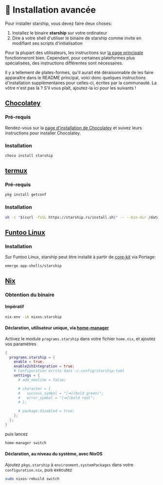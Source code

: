 # 🚀 Installation avancée

Pour installer starship, vous devez faire deux choses:

1. Installez le binaire **starship** sur votre ordinateur
1. Dire à votre shell d'utiliser le binaire de starship comme invite en modifiant ses scripts d'initialisation

Pour la plupart des utilisateurs, les instructions sur [la page principale](/guide/#🚀-installation) fonctionneront bien. Cependant, pour certaines plateformes plus spécialisées, des instructions différentes sont nécessaires.

Il y a tellement de plates-formes, qu'il aurait été déraisonnable de les faire apparaître dans le README principal, voici donc quelques instructions d'installation supplémentaires pour celles-ci, écrites par la communauté. La vôtre n'est pas là ? S'il vous plaît, ajoutez-la ici pour les suivants !

## [Chocolatey](https://chocolatey.org)

### Pré-requis

Rendez-vous sur la [page d'installation de Chocolatey](https://chocolatey.org/install) et suivez leurs instructions pour installer Chocolatey.

### Installation

```powershell
choco install starship
```

## [termux](https://termux.com)

### Pré-requis

```sh
pkg install getconf
```

### Installation

```sh
sh -c "$(curl -fsSL https://starship.rs/install.sh)" -- --bin-dir /data/data/com.termux/files/usr/bin
```

## [Funtoo Linux](https://www.funtoo.org/Welcome)

### Installation

Sur Funtoo Linux, starship peut être installé à partir de [core-kit](https://github.com/funtoo/core-kit/tree/1.4-release/app-shells/starship) via Portage:

```sh
emerge app-shells/starship
```

## [Nix](https://nixos.wiki/wiki/Nix)

### Obtention du binaire

#### Impératif

```sh
nix-env -iA nixos.starship
```

#### Déclaration, utilisateur unique, via [home-manager](https://github.com/nix-community/home-manager)

Activez le module `programs.starship` dans votre fichier `home.nix`, et ajoutez vos paramètres

```nix
{
  programs.starship = {
    enable = true;
    enableZshIntegration = true;
    # Configuration écrite dans ~/.config/starship.toml
    settings = {
      # add_newline = false;

      # character = {
      #   success_symbol = "[➜](bold green)";
      #   error_symbol = "[➜](bold red)";
      # };

      # package.disabled = true;
    };
  };
}
```

puis lancez

```sh
home-manager switch
```

#### Déclaration, au niveau du système, avec NixOS

Ajoutez `pkgs.starship` à `environment.systemPackages` dans votre `configuration.nix`, puis exécutez

```sh
sudo nixos-rebuild switch
```
